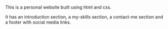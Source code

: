 This is a personal website built using html and css.

It has an introduction section, a my-skills section, a contact-me section and a footer with social media links.
